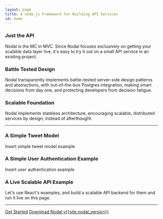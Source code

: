 ```yaml
---
layout: page
title: A node.js Framework For Building API Services
id: home
---
```


<section class="light home-section">
  <div class="marketing-row">
    <div class="marketing-col">
      <h3>Just the API</h3>
      <p>
        Nodal is the MC in MVC.
        Since Nodal focuses exclusively on getting your scalable data layer live,
        it&apos;s easy to try it out on a small API service in an existing project.
      </p>
    </div>
    <div class="marketing-col">
      <h3>Battle Tested Design</h3>
      <p>
        Nodal transparently implements battle-tested server-side design patterns and abstractions, with out-of-the-box Postgres integration, making smart decisions from day one, and protecting developers from decision fatigue.
      </p>
    </div>
    <div class="marketing-col">
      <h3>Scalable Foundation</h3>
      <p>
        Nodal implements stateless architecture, encouraging scalable, distributed services by design, instead of afterthought.
      </p>
    </div>
  </div>
</section>
<hr class="home-divider" />
<section class="home-section">
  <div id="examples">
    <div class="example">
      <h3>A Simple Tweet Model</h3>
      <p>
        Insert simple tweet model example
      </p>
      <div id="helloExample"></div>
    </div>
    <div class="example">
      <h3>A Simple User Authentication Example</h3>
      <p>
        Insert user authentication example
      </p>
      <div id="timerExample"></div>
    </div>
    <div class="example">
      <h3>A Live Scalable API Example</h3>
      <p>
        Let's use React's examples, and build a scalable API backend for them and run it live on this page.
      </p>
      <div id="todoExample"></div>
    </div>
    </div>
  </div>
  <script src="/react/js/marked.min.js"></script>
  <script src="/react/js/examples/hello.js"></script>
  <script src="/react/js/examples/timer.js"></script>
  <script src="/react/js/examples/todo.js"></script>
  <script src="/react/js/examples/markdown.js"></script>
</section>
<hr class="home-divider" />
<section class="home-bottom-section">
  <div class="buttons-unit">
    <a href="docs/getting-started.html" class="button">Get Started</a>
    <a href="downloads.html" class="button">Download Nodal v{{site.nodal_version}}</a>
  </div>
</section>
